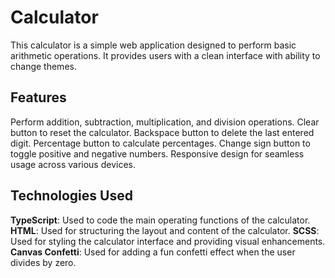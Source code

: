 # Calculator
This calculator is a simple web application designed to perform basic arithmetic operations. It provides users with a clean interface with ability to change themes.

## Features
Perform addition, subtraction, multiplication, and division operations.
Clear button to reset the calculator.
Backspace button to delete the last entered digit.
Percentage button to calculate percentages.
Change sign button to toggle positive and negative numbers.
Responsive design for seamless usage across various devices.

## Technologies Used
**TypeScript**: Used to code the main operating functions of the calculator.
**HTML**: Used for structuring the layout and content of the calculator.
**SCSS**: Used for styling the calculator interface and providing visual enhancements.
**Canvas Confetti**: Used for adding a fun confetti effect when the user divides by zero.

